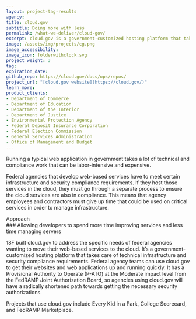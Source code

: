 ```yaml
---
layout: project-tag-results
agency:
title: cloud.gov
subtitle: Doing more with less
permalink: /what-we-deliver/cloud-gov/
excerpt: cloud.gov is a government-customized hosting platform that takes care of technical infrastructure and security compliance requirements.
image: /assets/img/projects/cg.png
image_accessibility:
image_icon: folderwithclock.svg
project_weight: 3
tag:
expiration_date:
github_repo: https://cloud.gov/docs/ops/repos/
project_url: "[cloud.gov website](https://cloud.gov/)"
learn_more:
product_clients:
- Department of Commerce
- Department of Education
- Department of the Interior
- Department of Justice
- Environmental Protection Agency
- Federal Deposit Insurance Corporation
- Federal Election Commission
- General Services Administration
- Office of Management and Budget
---
```


Running a typical web application in government takes a lot of technical
and compliance work that can be labor-intensive and expensive.

Federal agencies that develop web-based services have to meet certain
infrastructure and security compliance requirements. If they host those
services in the cloud, they must go through a separate process to ensure
the cloud services are also in compliance. This means that agency
employees and contractors must give up time that could be used on
critical services in order to manage infrastructure.

<div class="small-caps">Approach</div>
### Allowing developers to spend more time improving services and less time managing servers

18F built cloud.gov to address the specific needs of federal agencies
wanting to move their web-based services to the cloud. It’s a
government-customized hosting platform that takes care of technical
infrastructure and security compliance requirements. Federal agency
teams can use cloud.gov to get their websites and web applications up
and running quickly. It has a Provisional Authority to Operate (P-ATO)
at the Moderate impact level from the FedRAMP Joint Authorization Board,
so agencies using cloud.gov will have a radically shortened path towards
getting the necessary security authorizations.

Projects that use cloud.gov include Every Kid in a Park, College
Scorecard, and FedRAMP Marketplace.
